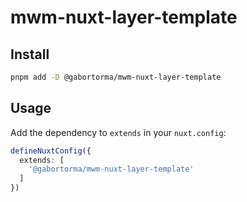 # mwm-nuxt-layer-template

## Install

```bash
pnpm add -D @gabortorma/mwm-nuxt-layer-template
```

## Usage

Add the dependency to `extends` in your `nuxt.config`:

```ts
defineNuxtConfig({
  extends: [
    '@gabortorma/mwm-nuxt-layer-template'
  ]
})
```

